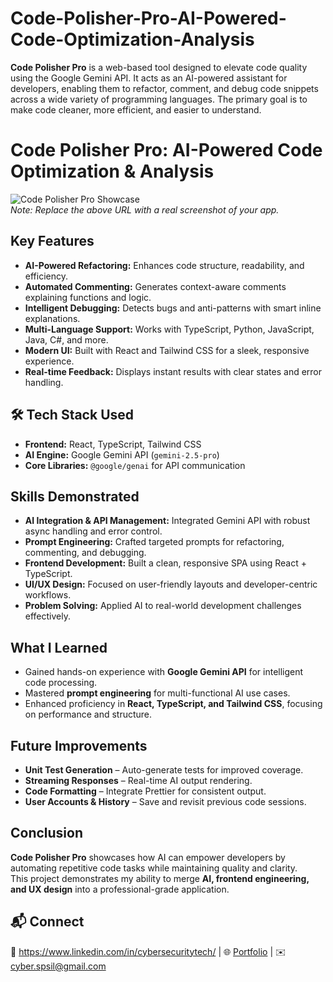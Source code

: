 # Code-Polisher-Pro-AI-Powered-Code-Optimization-Analysis
**Code Polisher Pro** is a web-based tool designed to elevate code quality using the Google Gemini API. It acts as an AI-powered assistant for developers, enabling them to refactor, comment, and debug code snippets across a wide variety of programming languages. The primary goal is to make code cleaner, more efficient, and easier to understand.
# Code Polisher Pro: AI-Powered Code Optimization & Analysis

![Code Polisher Pro Showcase](https://i.imgur.com/example-image.png)  
*Note: Replace the above URL with a real screenshot of your app.*

## Key Features
- **AI-Powered Refactoring:** Enhances code structure, readability, and efficiency.  
- **Automated Commenting:** Generates context-aware comments explaining functions and logic.  
- **Intelligent Debugging:** Detects bugs and anti-patterns with smart inline explanations.  
- **Multi-Language Support:** Works with TypeScript, Python, JavaScript, Java, C#, and more.  
- **Modern UI:** Built with React and Tailwind CSS for a sleek, responsive experience.  
- **Real-time Feedback:** Displays instant results with clear states and error handling.

## 🛠️ Tech Stack Used
- **Frontend:** React, TypeScript, Tailwind CSS  
- **AI Engine:** Google Gemini API (`gemini-2.5-pro`)  
- **Core Libraries:** `@google/genai` for API communication  

## Skills Demonstrated
- **AI Integration & API Management:** Integrated Gemini API with robust async handling and error control.  
- **Prompt Engineering:** Crafted targeted prompts for refactoring, commenting, and debugging.  
- **Frontend Development:** Built a clean, responsive SPA using React + TypeScript.  
- **UI/UX Design:** Focused on user-friendly layouts and developer-centric workflows.  
- **Problem Solving:** Applied AI to real-world development challenges effectively.  


## What I Learned
- Gained hands-on experience with **Google Gemini API** for intelligent code processing.  
- Mastered **prompt engineering** for multi-functional AI use cases.  
- Enhanced proficiency in **React, TypeScript, and Tailwind CSS**, focusing on performance and structure.  


## Future Improvements
- **Unit Test Generation** – Auto-generate tests for improved coverage.  
- **Streaming Responses** – Real-time AI output rendering.  
- **Code Formatting** – Integrate Prettier for consistent output.  
- **User Accounts & History** – Save and revisit previous code sessions.  


## Conclusion
**Code Polisher Pro** showcases how AI can empower developers by automating repetitive code tasks while maintaining quality and clarity.  
This project demonstrates my ability to merge **AI, frontend engineering, and UX design** into a professional-grade application.

## 📬 Connect
💼 https://www.linkedin.com/in/cybersecuritytech/ | 🌐 [Portfolio](#) | ✉️ cyber.spsil@gmail.com
